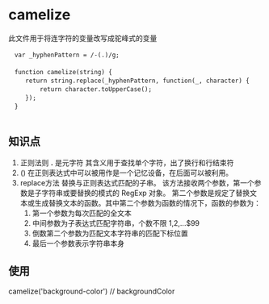 # camelize

此文件用于将连字符的变量改写成驼峰式的变量

	　var _hyphenPattern = /-(.)/g;
	　
	　function camelize(string) {
	　	return string.replace(_hyphenPattern, function(_, character) {
	　		return character.toUpperCase();
	　	});
	　}
	　
## 知识点

1. 正则法则  **.**  是元字符  其含义用于查找单个字符，出了换行和行结束符
2. () 在正则表达式中可以被用作是一个记忆设备，在后面可以被利用。
3. replace方法 替换与正则表达式匹配的子串。	该方法接收两个参数，第一个参数是子字符串或要替换的模式的 RegExp 对象。 第二个参数是规定了替换文本或生成替换文本的函数。其中第二个参数为函数的情况下，函数的参数为：
	1. 第一个参数为每次匹配的全文本
	2. 中间参数为子表达式匹配字符串，个数不限 $1,$2,...$99
	3. 倒数第二个参数为匹配文本字符串的匹配下标位置
	4. 最后一个参数表示字符串本身
	
## 使用

camelize('background-color') // backgroundColor
	
	
	 	
